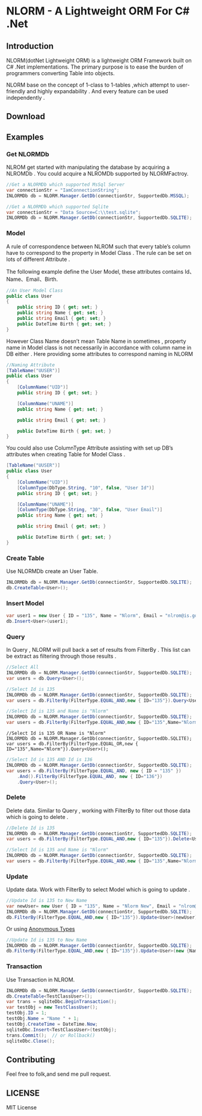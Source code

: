 # NLORM - A Lightweight ORM For C# .Net 

## Introduction

NLORM(dotNet Lightweight ORM) is a lightweight ORM Framework built on C# .Net implementations.
The primary purpose is to ease the burden of programmers converting Table into objects.

NLORM base on the concept of 1-class to 1-tables ,which attempt to user-friendly and highly expandability .
And every feature can be used independently .

## Download

## Examples

### Get NLORMDb
NLROM get started with manipulating the database by acquiring a NLROMDb . You could acquire a NLROMDb supported by NLORMFactroy. 

```csharp
//Get a NLORMDb which supported MsSql Server
var connectionStr = "IamConnectionString";
INLORMDb db = NLORM.Manager.GetDb(connectionStr, SupportedDb.MSSQL);
```

```csharp
//Get a NLORMDb which supported Sqlite
var connectionStr = "Data Source=C:\\test.sqlite";
INLORMDb db = NLORM.Manager.GetDb(connectionStr, SupportedDb.SQLITE);
```

### Model
A rule of correspondence between NLROM such that every table’s column have to correspond 
to the property in Model Class . The rule can be set on lots of different Attribute .


The following example define the User Model, these attributes contains Id、Name、Email、Birth.

```csharp
//An User Model Class
public class User
{
    public string ID { get; set; }
    public string Name { get; set; }
    public string Email { get; set; }
    public DateTime Birth { get; set; }
}
```
However Class Name doesn’t mean Table Name in sometimes , 
property name in Model class is not necessarily in accordance with column name in DB either . 
Here providing some attributes to correspond naming in NLORM 


```csharp
//Naming Attribute
[TableName("UUSER")]
public class User
{
    [ColumnName("UID")]
    public string ID { get; set; }

    [ColumnName("UNAME")]
    public string Name { get; set; }

    public string Email { get; set; }

    public DateTime Birth { get; set; }
}
```

You could also use ColumnType Attribute assisting with set up DB’s attributes when creating Table for Model Class .

```csharp
[TableName("UUSER")]
public class User
{
    [ColumnName("UID")]
    [ColumnType(DbType.String, "10", false, "User Id")]
    public string ID { get; set; }

    [ColumnName("UNAME")]
    [ColumnType(DbType.String, "30", false, "User Email")]
    public string Name { get; set; }

    public string Email { get; set; }

    public DateTime Birth { get; set; }
}
```

### Create Table

Use NLORMDb create an User Table.

```csharp
INLORMDb db = NLORM.Manager.GetDb(connectionStr, SupportedDb.SQLITE);
db.CreateTable<User>();
```

### Insert Model


```csharp
var user1 = new User { ID = "135", Name = "Nlorm", Email = "nlrom@is.good", Birth = DateTime.Now };
db.Insert<User>(user1);
```

### Query
In Query , NLORM will pull back a set of results from FilterBy . This list can be extract as filtering through those results .

```csharp
//Select All
INLORMDb db = NLORM.Manager.GetDb(connectionStr, SupportedDb.SQLITE);
var users = db.Query<User>();
```

```csharp
//Select Id is 135
INLORMDb db = NLORM.Manager.GetDb(connectionStr, SupportedDb.SQLITE);
var users = db.FilterBy(FilterType.EQUAL_AND,new { ID="135"}).Query<User>();
```

```csharp
//Select Id is 135 and Name is "Nlorm"
INLORMDb db = NLORM.Manager.GetDb(connectionStr, SupportedDb.SQLITE);
var users = db.FilterBy(FilterType.EQUAL_AND,new { ID="135",Name="Nlorm"}).Query<User>();
```

```
//Select Id is 135 OR Name is "Nlorm"
INLORMDb db = NLORM.Manager.GetDb(connectionStr, SupportedDb.SQLITE);
var users = db.FilterBy(FilterType.EQUAL_OR,new { ID="135",Name="Nlorm"}).Query<User>();
```

```csharp
//Select Id is 135 AND Id is 136
INLORMDb db = NLORM.Manager.GetDb(connectionStr, SupportedDb.SQLITE);
var users = db.FilterBy(FilterType.EQUAL_AND, new { ID = "135" })
    .And().FilterBy(FilterType.EQUAL_AND, new { ID="136"})
    .Query<User>();
```

### Delete
Delete data. Similar to Query , working with FilterBy to filter out those data which is going to delete . 


```csharp
//Delete Id is 135
INLORMDb db = NLORM.Manager.GetDb(connectionStr, SupportedDb.SQLITE);
var users = db.FilterBy(FilterType.EQUAL_AND,new { ID="135"}).Delete<User>();
```

```csharp
//Select Id is 135 and Name is "Nlorm"
INLORMDb db = NLORM.Manager.GetDb(connectionStr, SupportedDb.SQLITE);
var users = db.FilterBy(FilterType.EQUAL_AND,new { ID="135",Name="Nlorm"}).Delete<User>();
```

### Update
Update data. Work with FilterBy to select Model which is going to update . 

```csharp
//Update Id is 135 to New Name
var newUser= new User { ID = "135", Name = "Nlorm New", Email = "nlrom@is.good", Birth = DateTime.Now };
INLORMDb db = NLORM.Manager.GetDb(connectionStr, SupportedDb.SQLITE);
db.FilterBy(FilterType.EQUAL_AND,new { ID="135"}).Update<User>(newUser);
```
Or using [Anonymous Types](http://msdn.microsoft.com/en-us/library/bb397696.aspx)

```csharp
//Update Id is 135 to New Name
INLORMDb db = NLORM.Manager.GetDb(connectionStr, SupportedDb.SQLITE);
db.FilterBy(FilterType.EQUAL_AND,new { ID="135"}).Update<User>(new {Name = "Nlorm New"});
```

### Transaction
Use Transaction in NLROM.

```csharp
INLORMDb db = NLORM.Manager.GetDb(connectionStr, SupportedDb.SQLITE);
db.CreateTable<TestClassUser>();
var trans = sqliteDbc.BeginTransaction();
var testObj = new TestClassUser();
testObj.ID = 1;
testObj.Name = "Name " + 1;
testObj.CreateTime = DateTime.Now;
sqliteDbc.Insert<TestClassUser>(testObj);
trans.Commit();  // or Rollback()
sqliteDbc.Close();
```

## Contributing

Feel free to folk,and send me pull request.

## LICENSE
MIT License


